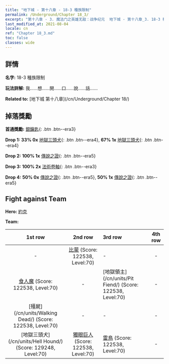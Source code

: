 ```yaml
---
title: "地下城 - 第十八章 - 18-3 種族限制"
permalink: /Underground/Chapter 18_3/
excerpt: "第十八章 - 3. 魔法门之英雄无敌：战争纪元  地下城 - 第十八章_3. 18-3 種族限制"
last_modified_at: 2021-08-04
locale: cn
ref: "Chapter 18_3.md"
toc: false
classes: wide
---
```


## 詳情

 **名字:** 18-3 種族限制

 **玩法詳解:**       我……想……開……口……說……話……

 **Related to:** [地下城 第十八章](/cn/Underground/Chapter 18/)

## 掉落獎勵

 **首通獎勵:** [銀鑰匙](/cn/Items/con_693/){: .btn .btn--era3}

 **Drop 1:** **33% 0x** [地獄三頭犬](/cn/Items/unt_228/){: .btn .btn--era4}, **67% 1x** [地獄三頭犬](/cn/Items/unt_228/){: .btn .btn--era4}

 **Drop 2:** **100% 1x** [傳說之證](/cn/Items/mat_74/){: .btn .btn--era5}

 **Drop 3:** **100% 2x** [法術卷軸](/cn/Items/con_694/){: .btn .btn--era3}

 **Drop 4:** **50% 0x** [傳說之證](/cn/Items/mat_67/){: .btn .btn--era5}, **50% 1x** [傳說之證](/cn/Items/mat_67/){: .btn .btn--era5}


## Fight against Team
 **Hero:** [約克](/cn/heroes/Yog/)

 **Team:**


  | 1st row | 2nd row | 3rd row | 4th row |
  |:----:|:----:|:----|:----:|
  | - | [比蒙](/cn/units/Behemoth/) (Score: 122538, Level:70)  | - | - |
  | [食人魔](/cn/units/Ogre/) (Score: 122538, Level:70)  | - | [地獄領主](/cn/units/Pit Fiend/) (Score: 122538, Level:70)  | - |
  | [殭屍](/cn/units/Walking Dead/) (Score: 122538, Level:70)  | - | - | - |
  | [地獄三頭犬](/cn/units/Hell Hound/) (Score: 129248, Level:70)  | [獨眼巨人](/cn/units/Cyclops/) (Score: 122538, Level:70)  | [雷鳥](/cn/units/Roc/) (Score: 122538, Level:70)  | - |


